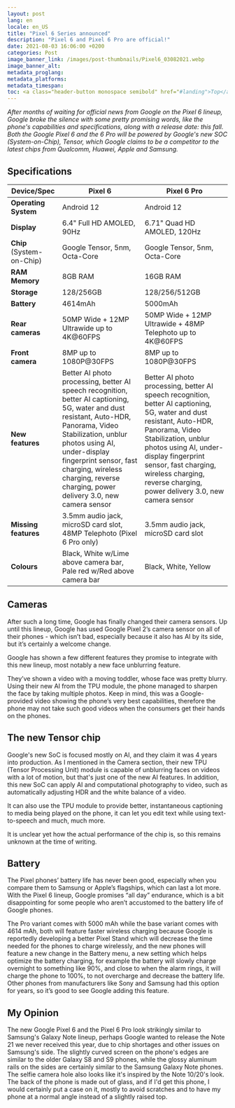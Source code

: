 ```yaml
---
layout: post
lang: en
locale: en_US
title: "Pixel 6 Series announced"
description: "Pixel 6 and Pixel 6 Pro are official!"
date: 2021-08-03 16:06:00 +0200
categories: Post
image_banner_link: /images/post-thumbnails/Pixel6_03082021.webp
image_banner_alt: 
metadata_proglang:
metadata_platforms:
metadata_timespan:
toc: <a class="header-button monospace semibold" href="#landing">Top</a><br><a class="header-button monospace semibold" href="#specifications">Specifications</a><br><a class="header-button monospace semibold" href="#cameras">Cameras</a><br><a class="header-button monospace semibold" href="#the-new-tensor-chip">The new Tensor chip</a><br><a class="header-button monospace semibold" href="#battery">Battery</a><br><a class="header-button monospace semibold" href="#my-opinion">My Opinion</a>
---
```


*After months of waiting for official news from Google on the Pixel 6 lineup, Google broke the silence with some pretty promising words, like the phone's capabilities and specifications, along with a release date: this fall. Both the Google Pixel 6 and the 6 Pro will be powered by Google's new SOC (System-on-Chip), Tensor, which Google claims to be a competitor to the latest chips from Qualcomm, Huawei, Apple and Samsung.*

## Specifications

| **Device/Spec** | **Pixel 6** | **Pixel 6 Pro** |
| ----------- | ------- | ----------- |
| **Operating System** | Android 12 | Android 12 |
| **Display** | 6.4" Full HD AMOLED, 90Hz | 6.71" Quad HD AMOLED, 120Hz |
| **Chip** (System-on-Chip) | Google Tensor, 5nm, Octa-Core | Google Tensor, 5nm, Octa-Core |
| **RAM Memory** | 8GB RAM | 16GB RAM |
| **Storage** | 128/256GB | 128/256/512GB |
| **Battery** | 4614mAh | 5000mAh |
| **Rear cameras** | 50MP Wide + 12MP Ultrawide up to 4K@60FPS | 50MP Wide + 12MP Ultrawide + 48MP Telephoto up to 4K@60FPS |
| **Front camera** | 8MP up to 1080P@30FPS | 8MP up to 1080P@30FPS |
| **New features** | Better AI photo processing, better AI speech recognition, better AI captioning, 5G, water and dust resistant, Auto-HDR, Panorama, Video Stabilization, unblur photos using AI, under-display fingerprint sensor, fast charging, wireless charging, reverse charging, power delivery 3.0, new camera sensor | Better AI photo processing, better AI speech recognition, better AI captioning, 5G, water and dust resistant, Auto-HDR, Panorama, Video Stabilization, unblur photos using AI, under-display fingerprint sensor, fast charging, wireless charging, reverse charging, power delivery 3.0, new camera sensor |
| **Missing features** | 3.5mm audio jack, microSD card slot, 48MP Telephoto (Pixel 6 Pro only) | 3.5mm audio jack, microSD card slot |
| **Colours** | Black, White w/Lime above camera bar, Pale red w/Red above camera bar | Black, White, Yellow |

## Cameras
After such a long time, Google has finally changed their camera sensors. Up until this lineup, Google has used Google Pixel 2’s camera sensor on all of their phones - which isn’t bad, especially because it also has AI by its side, but it’s certainly a welcome change.

Google has shown a few different features they promise to integrate with this new lineup, most notably a new face unblurring feature.

They’ve shown a video with a moving toddler, whose face was pretty blurry. Using their new AI from the TPU module, the phone managed to sharpen the face by taking multiple photos. Keep in mind, this was a Google-provided video showing the phone’s very best capabilities, therefore the phone may not take such good videos when the consumers get their hands on the phones.

## The new Tensor chip
Google's new SoC is focused mostly on AI, and they claim it was 4 years into production. As I mentioned in the Camera section, their new TPU (Tensor Processing Unit) module is capable of unblurring faces on videos with a lot of motion, but that's just one of the new AI features. In addition, this new SoC can apply AI and computational photography to video, such as automatically adjusting HDR and the white balance of a video.

It can also use the TPU module to provide better, instantaneous captioning to media being played on the phone, it can let you edit text while using text-to-speech and much, much more.

It is unclear yet how the actual performance of the chip is, so this remains unknown at the time of writing.

## Battery
The Pixel phones’ battery life has never been good, especially when you compare them to Samsung or Apple’s flagships, which can last a lot more. With the Pixel 6 lineup, Google promises “all day” endurance, which is a bit disappointing for some people who aren’t accustomed to the battery life of Google phones.

The Pro variant comes with 5000 mAh while the base variant comes with 4614 mAh, both will feature faster wireless charging because Google is reportedly developing a better Pixel Stand which will decrease the time needed for the phones to charge wirelessly, and the new phones will feature a new change in the Battery menu, a new setting which helps optimize the battery charging, for example the battery will slowly charge overnight to something like 90%, and close to when the alarm rings, it will charge the phone to 100%, to not overcharge and decrease the battery life. Other phones from manufacturers like Sony and Samsung had this option for years, so it’s good to see Google adding this feature.

## My Opinion
The new Google Pixel 6 and the Pixel 6 Pro look strikingly similar to Samsung's Galaxy Note lineup, perhaps Google wanted to release the Note 21 we never received this year, due to chip shortages and other issues on Samsung's side. The slightly curved screen on the phone's edges are similar to the older Galaxy S8 and S9 phones, while the glossy aluminum rails on the sides are certainly similar to the Samsung Galaxy Note phones. The selfie camera hole also looks like it's inspired by the Note 10/20's look. The back of the phone is made out of glass, and if I'd get this phone, I would certainly put a case on it, mostly to avoid scratches and to have my phone at a normal angle instead of a slightly raised top.
